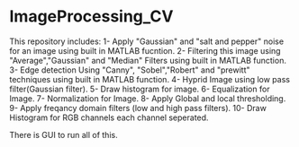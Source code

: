 
# ImageProcessing_CV
This repository includes: 
1- Apply "Gaussian" and "salt and pepper" noise for an image using built in MATLAB fucntion.
2- Filtering this image using "Average","Gaussian" and "Median" Filters using built in MATLAB function.
3- Edge detection Using "Canny", "Sobel","Robert" and "prewitt" techniques using built in MATLAB function.
4- Hyprid Image using low pass filter(Gaussian filter). 
5- Draw histogram for image. 
6- Equalization for Image.
7- Normalization for Image. 
8- Apply Global and local thresholding. 
9- Apply freqancy domain filters (low and high pass filters). 
10- Draw Histogram for RGB channels each channel seperated.

There is GUI to run all of this. 
